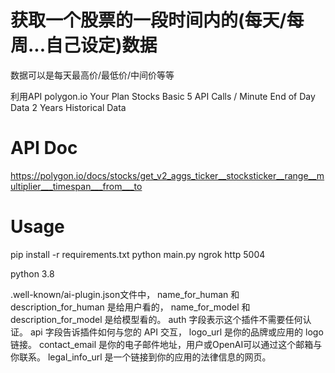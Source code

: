 # 获取一个股票的一段时间内的(每天/每周...自己设定)数据
数据可以是每天最高价/最低价/中间价等等

利用API polygon.io
Your Plan
Stocks Basic
5 API Calls / Minute
End of Day Data
2 Years Historical Data

# API Doc
 https://polygon.io/docs/stocks/get_v2_aggs_ticker__stocksticker__range__multiplier___timespan___from___to

# Usage 
pip install -r requirements.txt
python main.py
ngrok http 5004

python 3.8

.well-known/ai-plugin.json文件中，
name_for_human 和 description_for_human 是给用户看的，
name_for_model 和 description_for_model 是给模型看的。
auth 字段表示这个插件不需要任何认证。
api 字段告诉插件如何与您的 API 交互，
logo_url 是你的品牌或应用的 logo 链接。
contact_email 是你的电子邮件地址，用户或OpenAI可以通过这个邮箱与你联系。
legal_info_url 是一个链接到你的应用的法律信息的网页。
